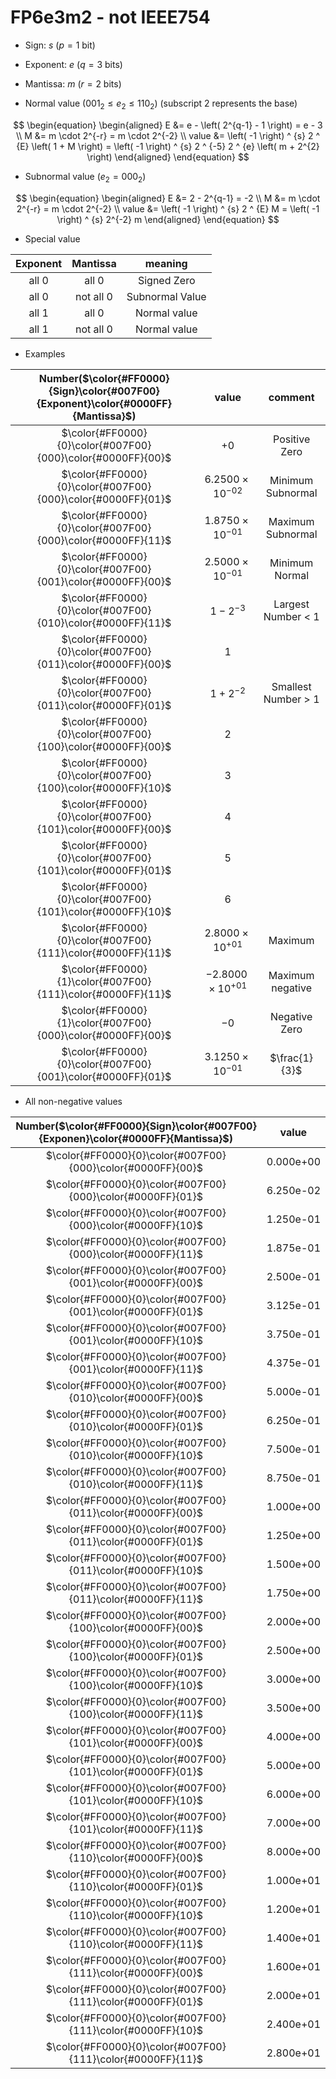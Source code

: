 # FP6e3m2 - not IEEE754

+ Sign:     $s$ ($p=1$ bit)
+ Exponent: $e$ ($q=3$ bits)
+ Mantissa: $m$ ($r=2$ bits)

+ Normal value ($001_2 \le e_2 \le 110_2$) (subscript 2 represents the base)

$$
\begin{equation}
\begin{aligned}
E &= e - \left( 2^{q-1} - 1 \right) = e - 3 \\
M &= m \cdot 2^{-r} = m \cdot 2^{-2} \\
value &= \left( -1 \right) ^ {s} 2 ^ {E} \left( 1 + M \right) = \left( -1 \right) ^ {s} 2 ^ {-5} 2 ^ {e} \left( m  + 2^{2} \right)
\end{aligned}
\end{equation}
$$

+ Subnormal value ($e_2 = 000_2$)

$$
\begin{equation}
\begin{aligned}
E &= 2 - 2^{q-1} = -2 \\
M &= m \cdot 2^{-r} = m \cdot 2^{-2} \\
value &= \left( -1 \right) ^ {s} 2 ^ {E} M = \left( -1 \right) ^ {s} 2^{-2} m
\end{aligned}
\end{equation}
$$

+ Special value

| Exponent  | Mantissa  | meaning         |
| :-:       | :-:       | :-:             |
| all 0     | all 0     | Signed Zero     |
| all 0     | not all 0 | Subnormal Value |
| all 1 | all 0     | Normal value    |
| all 1 | not all 0 | Normal value    |

+ Examples

| Number($\color{#FF0000}{Sign}\color{#007F00}{Exponent}\color{#0000FF}{Mantissa}$) | value          | comment          |
| :-:        | :-:            | :-:              |
| $\color{#FF0000}{0}\color{#007F00}{000}\color{#0000FF}{00}$         | $+0$               | Positive Zero       |
| $\color{#FF0000}{0}\color{#007F00}{000}\color{#0000FF}{01}$         | $6.2500\times10^{-02}$ | Minimum Subnormal   |
| $\color{#FF0000}{0}\color{#007F00}{000}\color{#0000FF}{11}$         | $1.8750\times10^{-01}$ | Maximum Subnormal   |
| $\color{#FF0000}{0}\color{#007F00}{001}\color{#0000FF}{00}$         | $2.5000\times10^{-01}$ | Minimum Normal      |
| $\color{#FF0000}{0}\color{#007F00}{010}\color{#0000FF}{11}$     | $1 - 2^{-3}$       | Largest Number < 1  |
| $\color{#FF0000}{0}\color{#007F00}{011}\color{#0000FF}{00}$         | $1$                |                     |
| $\color{#FF0000}{0}\color{#007F00}{011}\color{#0000FF}{01}$         | $1 + 2^{-2}$       | Smallest Number > 1 |
| $\color{#FF0000}{0}\color{#007F00}{100}\color{#0000FF}{00}$         | $2$                |                     |
| $\color{#FF0000}{0}\color{#007F00}{100}\color{#0000FF}{10}$         | $3$                |                     |
| $\color{#FF0000}{0}\color{#007F00}{101}\color{#0000FF}{00}$     | $4$                |                     |
| $\color{#FF0000}{0}\color{#007F00}{101}\color{#0000FF}{01}$     | $5$                |                     |
| $\color{#FF0000}{0}\color{#007F00}{101}\color{#0000FF}{10}$     | $6$                |                     |
| $\color{#FF0000}{0}\color{#007F00}{111}\color{#0000FF}{11}$     | $2.8000\times10^{+01}$ | Maximum |
| $\color{#FF0000}{1}\color{#007F00}{111}\color{#0000FF}{11}$     | $-2.8000\times10^{+01}$ | Maximum negative    |
| $\color{#FF0000}{1}\color{#007F00}{000}\color{#0000FF}{00}$         | $-0$               | Negative Zero       |
| $\color{#FF0000}{0}\color{#007F00}{001}\color{#0000FF}{01}$     | $3.1250\times10^{-01}$ | $\frac{1}{3}$      |

+ All non-negative values

| Number($\color{#FF0000}{Sign}\color{#007F00}{Exponen}\color{#0000FF}{Mantissa}$) | value |
| :-:        | :-:   |
| $\color{#FF0000}{0}\color{#007F00}{000}\color{#0000FF}{00}$     | 0.000e+00  |
| $\color{#FF0000}{0}\color{#007F00}{000}\color{#0000FF}{01}$     | 6.250e-02  |
| $\color{#FF0000}{0}\color{#007F00}{000}\color{#0000FF}{10}$     | 1.250e-01  |
| $\color{#FF0000}{0}\color{#007F00}{000}\color{#0000FF}{11}$     | 1.875e-01  |
| $\color{#FF0000}{0}\color{#007F00}{001}\color{#0000FF}{00}$     | 2.500e-01  |
| $\color{#FF0000}{0}\color{#007F00}{001}\color{#0000FF}{01}$     | 3.125e-01  |
| $\color{#FF0000}{0}\color{#007F00}{001}\color{#0000FF}{10}$     | 3.750e-01  |
| $\color{#FF0000}{0}\color{#007F00}{001}\color{#0000FF}{11}$     | 4.375e-01  |
| $\color{#FF0000}{0}\color{#007F00}{010}\color{#0000FF}{00}$     | 5.000e-01  |
| $\color{#FF0000}{0}\color{#007F00}{010}\color{#0000FF}{01}$     | 6.250e-01  |
| $\color{#FF0000}{0}\color{#007F00}{010}\color{#0000FF}{10}$     | 7.500e-01  |
| $\color{#FF0000}{0}\color{#007F00}{010}\color{#0000FF}{11}$     | 8.750e-01  |
| $\color{#FF0000}{0}\color{#007F00}{011}\color{#0000FF}{00}$     | 1.000e+00  |
| $\color{#FF0000}{0}\color{#007F00}{011}\color{#0000FF}{01}$     | 1.250e+00  |
| $\color{#FF0000}{0}\color{#007F00}{011}\color{#0000FF}{10}$     | 1.500e+00  |
| $\color{#FF0000}{0}\color{#007F00}{011}\color{#0000FF}{11}$     | 1.750e+00  |
| $\color{#FF0000}{0}\color{#007F00}{100}\color{#0000FF}{00}$     | 2.000e+00  |
| $\color{#FF0000}{0}\color{#007F00}{100}\color{#0000FF}{01}$     | 2.500e+00  |
| $\color{#FF0000}{0}\color{#007F00}{100}\color{#0000FF}{10}$     | 3.000e+00  |
| $\color{#FF0000}{0}\color{#007F00}{100}\color{#0000FF}{11}$     | 3.500e+00  |
| $\color{#FF0000}{0}\color{#007F00}{101}\color{#0000FF}{00}$     | 4.000e+00  |
| $\color{#FF0000}{0}\color{#007F00}{101}\color{#0000FF}{01}$     | 5.000e+00  |
| $\color{#FF0000}{0}\color{#007F00}{101}\color{#0000FF}{10}$     | 6.000e+00  |
| $\color{#FF0000}{0}\color{#007F00}{101}\color{#0000FF}{11}$     | 7.000e+00  |
| $\color{#FF0000}{0}\color{#007F00}{110}\color{#0000FF}{00}$     | 8.000e+00  |
| $\color{#FF0000}{0}\color{#007F00}{110}\color{#0000FF}{01}$     | 1.000e+01  |
| $\color{#FF0000}{0}\color{#007F00}{110}\color{#0000FF}{10}$     | 1.200e+01  |
| $\color{#FF0000}{0}\color{#007F00}{110}\color{#0000FF}{11}$     | 1.400e+01  |
| $\color{#FF0000}{0}\color{#007F00}{111}\color{#0000FF}{00}$     | 1.600e+01  |
| $\color{#FF0000}{0}\color{#007F00}{111}\color{#0000FF}{01}$     | 2.000e+01  |
| $\color{#FF0000}{0}\color{#007F00}{111}\color{#0000FF}{10}$     | 2.400e+01  |
| $\color{#FF0000}{0}\color{#007F00}{111}\color{#0000FF}{11}$     | 2.800e+01  |
